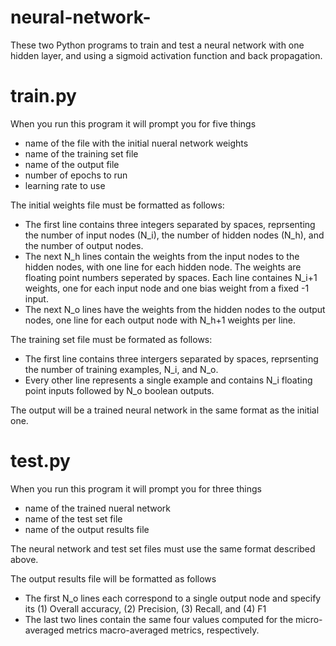 # neural-network-

These two Python programs to train and test a neural network with one hidden layer, and using a sigmoid activation function and back propagation.

# train.py

When you run this program it will prompt you for five things

- name of the file with the initial nueral network weights
- name of the training set file
- name of the output file
- number of epochs to run
- learning rate to use

The initial weights file must be formatted as follows:

- The first line contains three integers separated by spaces, reprsenting the number of input nodes (N_i), the number of hidden nodes (N_h), and the number of output nodes.
- The next N_h lines contain the weights from the input nodes to the hidden nodes, with one line for each hidden node. The weights are floating point numbers seperated by spaces. Each line containes N_i+1 weights, one for each input node and one bias weight from a fixed -1 input.
- The next N_o lines have the weights from the hidden nodes to the output nodes, one line for each output node with N_h+1 weights per line.

The training set file must be formated as follows:

- The first line contains three intergers separated by spaces, reprsenting the number of training examples, N_i, and N_o.
- Every other line represents a single example and contains N_i floating point inputs followed by N_o boolean outputs.

The output will be a trained neural network in the same format as the initial one.

# test.py

When you run this program it will prompt you for three things

- name of the trained nueral network
- name of the test set file
- name of the output results file

The neural network and test set files must use the same format described above.

The output results file will be formatted as follows

- The first N_o lines each correspond to a single output node and specify its (1) Overall accuracy, (2) Precision, (3) Recall, and (4) F1
- The last two lines contain the same four values computed for the micro-averaged metrics macro-averaged metrics, respectively.
